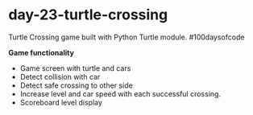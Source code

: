 # day-23-turtle-crossing
 Turtle Crossing game built with Python Turtle module. #100daysofcode

**Game functionality**
<ul>
 <li>Game screen with turtle and cars</li>
 <li>Detect collision with car</li>
 <li>Detect safe crossing to other side</li>
 <li>Increase level and car speed with each successful crossing.</li>
 <li>Scoreboard level display</li>
</ul>
